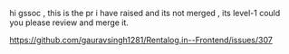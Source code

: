 hi gssoc ,
this is the pr i have raised and its not merged ,
its level-1
could you  please  review and merge it.

https://github.com/gauravsingh1281/Rentalog.in--Frontend/issues/307
